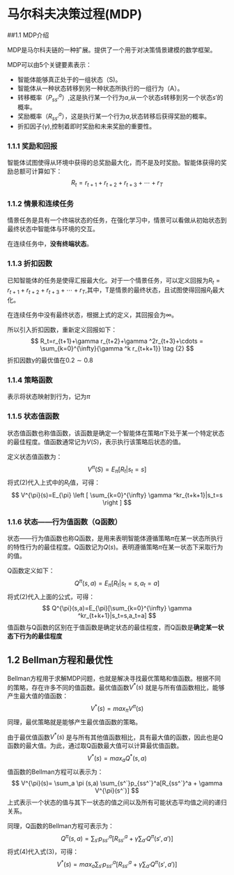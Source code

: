 # 马尔科夫决策过程(MDP)

##1.1 MDP介绍

MDP是马尔科夫链的一种扩展。提供了一个用于对决策情景建模的数学框架。   

MDP可以由5个关键要素表示：   

* 智能体能够真正处于的一组状态（S)。   
* 智能体从一种状态转移到另一种状态所执行的一组行为（A）。
* 转移概率（$P_{{ss}’}^{a}$）,这是执行某一个行为$a$,从一个状态$s$转移到另一个状态${s}'$的概率。
* 奖励概率（$R_{{ss}'}^a$），这是执行某一个行为$a$,状态转移后获得奖励的概率。
* 折扣因子($\gamma​$),控制着即时奖励和未来奖励的重要性。   

### 1.1.1 奖励和回报

智能体试图使得从环境中获得的总奖励最大化，而不是及时奖励。智能体获得的奖励总额可计算如下：
$$
R_t=r_{t+1}+r_{t+2}+r_{t+3}+\cdots+r_T \tag {1}
$$

### 1.1.2 情景和连续任务

情景任务是具有一个终端状态的任务，在强化学习中，情景可以看做从初始状态到最终状态中智能体与环境的交互。

在连续任务中，**没有终端状态**。

### 1.1.3 折扣因数

已知智能体的任务是使得汇报最大化。对于一个情景任务，可以定义回报为$R_t=r_{t+1}+r_{t+2}+r_{t+3}+\cdots+r_T$,其中，T是情景的最终状态，且试图使得回报$R_t$最大化。

在连续任务中没有最终状态，根据上式的定义，其回报会为$\infty$。

所以引入折扣因数，重新定义回报如下：
$$
R_t=r_{t+1}+\gamma r_{t+2}+\gamma ^2r_{t+3}+\cdots = \sum_{k=0}^{\infty}{\gamma ^k r_{t+k+1}} \tag {2}
$$
折扣因数$\gamma$的最优值在$0.2\sim0.8$

### 1.1.4 策略函数

表示将状态映射到行为，记为$\pi$

### 1.1.5 状态值函数

状态值函数也称值函数，该函数是确定一个智能体在策略$\pi$下处于某一个特定状态的最佳程度。值函数通常记为$V(S)$，表示执行该策略后状态的值。

定义状态值函数为：
$$
V^{\pi}(S)=E_{\pi} \left[ R_t|s_t=s \right ]
$$
将式$(2)$代入上式中的$R_t$值，可得：
$$
V^{\pi}(s)=E_{\pi} \left [   \sum_{k=0}^{\infty} \gamma ^kr_{t+k+1}|s_t=s        \right ]
$$

### 1.1.6 状态——行为值函数（Q函数）

状态——行为值函数也称Q函数，是用来表明智能体遵循策略$\pi$在某一状态所执行的特性行为的最佳程度。Q函数记为$Q(s)$。表明遵循策略$\pi$在某一状态下采取行为的值。

Q函数定义如下：
$$
Q^{\pi}(s,a)=E_{\pi}[R_t|s_t=s,a_t=a]
$$
将式$(2)$代入上面的公式，可得：
$$
Q^{\pi}(s,a)=E_{\pi}[\sum_{k=0}^{\infty} \gamma ^kr_{t+k+1}|s_t=s,a_t=a]
$$
值函数与Q函数的区别在于值函数是确定状态的最佳程度，而Q函数是**确定某一状态下行为的最佳程度**

## 1.2 Bellman方程和最优性

Bellman方程用于求解MDP问题，也就是解决寻找最优策略和值函数。根据不同的策略，存在许多不同的值函数。最优值函数$V^*(s)$ 就是与所有值函数相比，能够产生最大值的值函数：
$$
V^*(s)=max_{\pi}V^{\pi}(s)
$$
同理，最优策略就是能够产生最优值函数的策略。

由于最优值函数$V^*(s)$ 是与所有其他值函数相比，具有最大值的函数，因此也是Q函数的最大值。为此，通过取Q函数最大值可以计算最优值函数。
$$
V^*(s)=max_aQ^*(s,a) \tag {3}
$$
值函数的Bellman方程可以表示为：
$$
V^{\pi}(s)= \sum_a \pi (s,a) \sum_{s^`}p_{ss^`}^a[R_{ss^`}^a + \gamma V^{\pi}(s^`)]
$$
上式表示一个状态的值与其下一状态的值之间以及所有可能状态平均值之间的递归关系。

同理，Q函数的Bellman方程可表示为：
$$
Q^{\pi}(s,a)=\sum_{s'}p_{ss'}^a[R_{ss'}^a + \gamma \sum_{a'}Q^{\pi}(s',a')] \tag {4}
$$
将式(4)代入式(3)，可得：
$$
V^*(s)=max_a\sum_{s'}p_{ss'}^a[R_{ss'}^a + \gamma \sum_{a'}Q^{\pi}(s',a')]
$$




